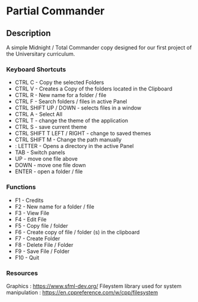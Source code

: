 # Partial Commander

## Description 
 A simple Midnight / Total Commander copy designed for our first project of the Universitary curriculum.

### Keyboard Shortcuts
  * CTRL C - Copy the selected Folders
  * CTRL V - Creates a Copy of the folders located in the Clipboard
  * CTRL R - New name for a folder / file
  * CTRL F - Search folders / files in active Panel
  * CTRL SHIFT UP / DOWN - selects files in a window
  * CTRL A - Select All
  * CTRL T - change the theme of the application
  * CTRL S - save current theme
  * CTRL SHIFT T LEFT / RIGHT - change to saved themes
  * CTRL SHIFT M - Change the path manually
  * : LETTER - Opens a directory in the active Panel
  * TAB - Switch panels
  * UP - move one file above
  * DOWN - move one file down
  * ENTER - open a folder / file

### Functions
  *  F1 - Credits
  *  F2 - New name for a folder / file
  *  F3 - View File
  *  F4 - Edit File
  *  F5 - Copy file / folder
  *  F6 - Create copy of file / folder (s) in the clipboard
  *  F7 - Create Folder
  *  F8 - Delete File / Folder
  *  F9 - Save File / Folder
  *  F10 - Quit

### Resources
Graphics : https://www.sfml-dev.org/
Fileystem library used for system manipulation : https://en.cppreference.com/w/cpp/filesystem
